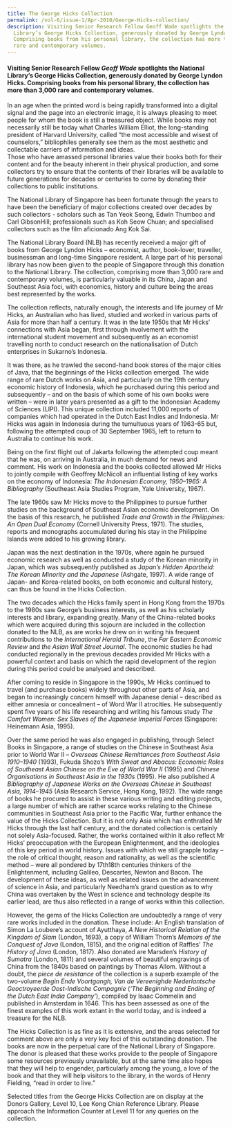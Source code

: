 ```yaml
---
title: The George Hicks Collection
permalink: /vol-6/issue-1/Apr-2010/George-Hicks-collection/
description: Visiting Senior Research Fellow Geoff Wade spotlights the National
  Library’s George Hicks Collection, generously donated by George Lyndon Hicks.
  Comprising books from his personal library, the collection has more than 3,000
  rare and contemporary volumes.
---
```

#### Visiting Senior Research Fellow _Geoff Wade_ spotlights the National Library’s George Hicks Collection, generously donated by George Lyndon Hicks. Comprising books from his personal library, the collection has more than 3,000 rare and contemporary volumes.
	
In an age when the printed word is being rapidly transformed into a digital signal and the page into an electronic image, it is always pleasing to meet people for whom the book is still a treasured object. While books may not necessarily still be today what Charles William Elliot, the long-standing president of Harvard University, called “the most accessible and wisest of counselors,” bibliophiles generally see them as the most aesthetic and collectable carriers of information and ideas.	
Those who have amassed personal libraries value their books both for their content and for the beauty inherent in their physical production, and some collectors try to ensure that the contents of their libraries will be available to future generations for decades or centuries to come by donating their collections to public institutions.

The National Library of Singapore has been fortunate through the years to have been the beneficiary of major collections created over decades by such collectors - scholars such as Tan Yeok Seong, Edwin Thumboo and Carl GibsonHill; professionals such as Koh Seow Chuan; and specialised collectors such as the film aficionado Ang Kok Sai.

The National Library Board (NLB) has recently received a major gift of books from George Lyndon Hicks – economist, author, book-lover, traveller, businessman and long-time Singapore resident. A large part of his personal library has now been given to the people of Singapore through this donation to the National Library. The collection, comprising more than 3,000 rare and contemporary volumes, is particularly valuable in its China, Japan and Southeast Asia foci, with economics, history and culture being the areas best represented by the works.

The collection reflects, naturally enough, the interests and life journey of Mr Hicks, an Australian who has lived, studied and worked in various parts of Asia for more than half a century. It was in the late 1950s that Mr Hicks’ connections with Asia began, first through involvement with the international student movement and subsequently as an economist travelling north to conduct research on the nationalisation of Dutch enterprises in Sukarno’s Indonesia.

It was there, as he trawled the second-hand book stores of the major cities of Java, that the beginnings of the Hicks collection emerged. The wide range of rare Dutch works on Asia, and particularly on the 19th century economic history of Indonesia, which he purchased during this period and subsequently – and on the basis of which some of his own books were written – were in later years presented as a gift to the Indonesian Academy of Sciences (LIPI). This unique collection included 11,000 reports of companies which had operated in the Dutch East Indies and Indonesia. Mr Hicks was again in Indonesia during the tumultuous years of 1963-65 but, following the attempted coup of 30 September 1965, left to return to Australia to continue his work.

Being on the first flight out of Jakarta following the attempted coup meant that he was, on arriving in Australia, in much demand for news and comment. His work on Indonesia and the books collected allowed Mr Hicks to jointly compile with Geoffrey McNicoll an influential listing of key works on the economy of Indonesia: *The Indonesian Economy, 1950–1965: A Bibliography* (Southeast Asia Studies Program, Yale University, 1967).

The late 1960s saw Mr Hicks move to the Philippines to pursue further studies on the background of Southeast Asian economic development. On the basis of this research, he published *Trade and Growth in the Philippines: An Open Dual Economy* (Cornell University Press, 1971). The studies, reports and monographs accumulated during his stay in the Philippine Islands were added to his growing library.

Japan was the next destination in the 1970s, where again he pursued economic research as well as conducted a study of the Korean minority in Japan, which was subsequently published as J*apan’s Hidden Apartheid: The Korean Minority and the Japanese* (Ashgate, 1997). A wide range of Japan- and Korea-related books, on both economic and cultural history, can thus be found in the Hicks Collection.

The two decades which the Hicks family spent in Hong Kong from the 1970s to the 1980s saw George’s business interests, as well as his scholarly interests and library, expanding greatly. Many of the China-related books which were acquired during this sojourn are included in the collection donated to the NLB, as are works he drew on in writing his frequent contributions to the *International Herald Tribune*, the *Far Eastern Economic Review* and *the Asian Wall Street Journal*. The economic studies he had conducted regionally in the previous decades provided Mr Hicks with a powerful context and basis on which the rapid development of the region during this period could be analysed and described.

After coming to reside in Singapore in the 1990s, Mr Hicks continued to travel (and purchase books) widely throughout other parts of Asia, and began to increasingly concern himself with Japanese denial – described as either amnesia or concealment – of Word War II atrocities. He subsequently spent five years of his life researching and writing his famous study *The Comfort Women: Sex Slaves of the Japanese Imperial Forces* (Singapore: Heinemann Asia, 1995).	

Over the same period he was also engaged in publishing, through Select Books in Singapore, a range of studies on the Chinese in Southeast Asia prior to World War II – *Overseas Chinese Remittances from Southeast Asia 1910–1940* (1993), Fukuda Shozo’s *With Sweat and Abacus: Economic Roles of Southeast Asian Chinese on the Eve of World War II* (1995) and *Chinese Organisations in Southeast Asia in the 1930s* (1995). He also published *A Bibliography of Japanese Works on the Overseas Chinese in Southeast Asia, 1914–1945* (Asia Research Service, Hong Kong, 1992). The wide range of books he procured to assist in these various writing and editing projects, a large number of which are rather scarce works relating to the Chinese communities in Southeast Asia prior to the Pacific War, further enhance the value of the Hicks Collection.
But it is not only Asia which has enthralled Mr Hicks through the last half century, and the donated collection is certainly not solely Asia-focused. Rather, the works contained within it also reflect Mr Hicks’ preoccupation with the European Enlightenment, and the ideologies of this key period in world history. Issues with which we still grapple today – the role of critical thought, reason and rationality, as well as the scientific method – were all pondered by 17th18th centuries thinkers of the Enlightenment, including Galileo, Descartes, Newton and Bacon. The development of these ideas, as well as related issues on the advancement of science in Asia, and particularly Needham’s grand question as to why China was overtaken by the West in science and technology despite its earlier lead, are thus also reflected in a range of works within this collection.

However, the gems of the Hicks Collection are undoubtedly a range of very rare works included in the donation. These include: An English translation of Simon La Loubere’s account of Ayutthaya, *A New Historical Relation of the Kingdom of Siam* (London, 1693), a copy of William Thorn’s *Memoirs of the Conquest of Java* (London, 1815), and the original edition of Raffles’ *The History of Java* (London, 1817). Also donated are Marsden’s *History of Sumatra* (London, 1811) and several volumes of beautiful engravings of China from the 1840s based on paintings by Thomas Allom. Without a doubt, the *piece de resistance* of the collection is a superb example of the two-volume *Begin Ende Voortgangh, Van de Vereenighde Nederlantsche Geoctroyeerde Oost-Indische Compagnie* (*‘The Beginning and Ending of the Dutch East India Company’*), compiled by Isaac Commelin and published in Amsterdam in 1646. This has been assessed as one of the finest examples of this work extant in the world today, and is indeed a treasure for the NLB.

The Hicks Collection is as fine as it is extensive, and the areas selected for comment above are only a very key foci of this outstanding donation. The books are now in the perpetual care of the National Library of Singapore. The donor is pleased that these works provide to the people of Singapore some resources previously unavailable, but at the same time also hopes that they will help to engender, particularly among the young, a love of the book and that they will help visitors to the library, in the words of Henry Fielding, “read in order to live.”

Selected titles from the George Hicks Collection are on display at the Donors Gallery, Level 10, Lee Kong Chian Reference Library. Please approach the Information Counter at Level 11 for any queries on the collection.





